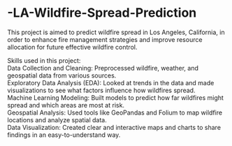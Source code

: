 # -LA-Wildfire-Spread-Prediction
This project is aimed to predict wildfire spread in Los Angeles, California, in order to enhance fire management strategies and improve resource allocation for future effective wildfire control.

Skills used in this project:<br/>
Data Collection and Cleaning: Preprocessed wildfire, weather, and geospatial data from various sources.<br/>
Exploratory Data Analysis (EDA): Looked at trends in the data and made visualizations to see what factors influence how wildfires spread.<br/>
Machine Learning Modeling: Built models to predict how far wildfires might spread and which areas are most at risk.<br/>
Geospatial Analysis: Used tools like GeoPandas and Folium to map wildfire locations and analyze spatial data.<br/>
Data Visualization: Created clear and interactive maps and charts to share findings in an easy-to-understand way.<br/>
